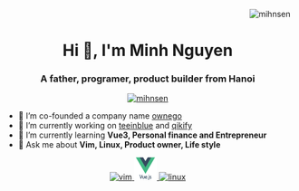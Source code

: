 <!--
### Hi there 👋

**mihnsen/mihnsen** is a ✨ _special_ ✨ repository because its `README.md` (this file) appears on your GitHub profile.

Here are some ideas to get you started:

- 🔭 I’m currently working on ...
- 🌱 I’m currently learning ...
- 👯 I’m looking to collaborate on ...
- 🤔 I’m looking for help with ...
- 💬 Ask me about ...
- 📫 How to reach me: ...
- 😄 Pronouns: ...
- ⚡ Fun fact: ...
-->


<p align="right"> <img src="https://komarev.com/ghpvc/?username=mihnsen&label=Profile%20views&color=0e75b6&style=flat" alt="mihnsen" /> </p>

<h1 align="center">Hi 👋, I'm Minh Nguyen</h1>
<h3 align="center">A father, programer, product builder from Hanoi</h3>
<p align="center">
  <a href="https://twitter.com/mihnsen" target="blank"><img src="https://img.shields.io/twitter/follow/mihnsen?logo=twitter&style=for-the-badge" alt="mihnsen" /></a>
</p>

- 🔭 I’m co-founded a company name [ownego](https://ownego.com)
- 🔭 I’m currently working on [teeinblue](https://teeinblue.com) and [qikify](https://qikify.com)
- 🌱 I’m currently learning **Vue3, Personal finance and Entrepreneur**
- 💬 Ask me about **Vim, Linux, Product owner, Life style**

<p align="center"> 
<a href="https://www.vim.org/" target="_blank"> <img src="https://www.vim.org/images/vim_header.gif" alt="vim" width="160" height="40"/> </a>
<a href="https://vuejs.org/" target="_blank"> <img src="https://raw.githubusercontent.com/devicons/devicon/master/icons/vuejs/vuejs-original-wordmark.svg" alt="vuejs" width="40" height="40"/>
<a href="https://www.linux.org/" target="_blank"> <img src="https://cdn.worldvectorlogo.com/logos/linux-tux.svg" alt="linux" width="40" height="40"/>
</p>

<!--
<p align="center">
  <img src="https://github-readme-streak-stats.herokuapp.com/?user=mihnsen&theme=dark" alt="mihnsen" />
</p>
-->

